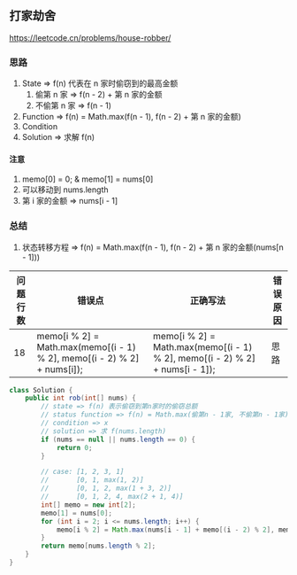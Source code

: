 ## 打家劫舍

<https://leetcode.cn/problems/house-robber/>

### 思路

1. State => f(n) 代表在 n 家时偷窃到的最高金额
    1. 偷第 n 家 => f(n - 2) + 第 n 家的金额
    2. 不偷第 n 家 => f(n - 1)
2. Function => f(n) = Math.max(f(n - 1), f(n - 2) + 第 n 家的金额)
3. Condition
4. Solution => 求解 f(n)

#### 注意

1. memo[0] = 0; & memo[1] = nums[0]
2. 可以移动到 nums.length
3. 第 i 家的金额 => nums[i - 1]

### 总结

1. 状态转移方程 => f(n) = Math.max(f(n - 1), f(n - 2) + 第 n 家的金额(nums[n - 1]))

| 问题行数 | 错误点                                                                     | 正确写法                                                                        | 错误原因 |
|------|-------------------------------------------------------------------------|-----------------------------------------------------------------------------|------|
| 18   | memo[i % 2] = Math.max(memo[(i - 1) % 2], memo[(i - 2) % 2] + nums[i]); | memo[i % 2] = Math.max(memo[(i - 1) % 2], memo[(i - 2) % 2] + nums[i - 1]); | 思路   |

```java
class Solution {
    public int rob(int[] nums) {
        // state => f(n) 表示偷窃到第n家时的偷窃总额
        // status function => f(n) = Math.max(偷第n - 1家, 不偷第n - 1家) = Math.max(nums[n - 1] + f(n - 2), f(n - 1))
        // condition => x
        // solution => 求 f(nums.length)
        if (nums == null || nums.length == 0) {
            return 0;
        }

        // case: [1, 2, 3, 1]
        //       [0, 1, max(1, 2)]
        //       [0, 1, 2, max(1 + 3, 2)]
        //       [0, 1, 2, 4, max(2 + 1, 4)]
        int[] memo = new int[2];
        memo[1] = nums[0];
        for (int i = 2; i <= nums.length; i++) {
            memo[i % 2] = Math.max(nums[i - 1] + memo[(i - 2) % 2], memo[(i - 1) % 2]);
        }
        return memo[nums.length % 2];
    }
}
```
